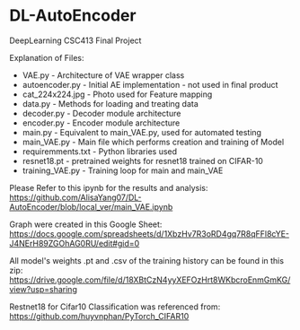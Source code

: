 # DL-AutoEncoder
DeepLearning CSC413 Final Project

Explanation of Files:<br/>
* VAE.py - Architecture of VAE wrapper class<br/>
* autoencoder.py - Initial AE implementation - not used in final product<br/>
* cat_224x224.jpg - Photo used for Feature mapping<br/>
* data.py - Methods for loading and treating data<br/>
* decoder.py - Decoder module architecture<br/>
* encoder.py - Encoder module architecture<br/>
* main.py - Equivalent to main_VAE.py, used for automated testing<br/>
* main_VAE.py - Main file which performs creation and training of Model<br/>
* requiremments.txt - Python libraries used<br/>
* resnet18.pt - pretrained weights for resnet18 trained on CIFAR-10<br/>
* training_VAE.py - Training loop for main and main_VAE<br/>

Please Refer to this ipynb for the results and analysis:
https://github.com/AlisaYang07/DL-AutoEncoder/blob/local_ver/main_VAE.ipynb

Graph were created in this Google Sheet:
https://docs.google.com/spreadsheets/d/1XbzHv7R3oRD4gq7R8qFFl8cYE-J4NErH89ZGOhAG0RU/edit#gid=0

All model's weights .pt and .csv of the training history can be found in this zip:
https://drive.google.com/file/d/18XBtCzN4yyXEFOzHrt8WKbcroEnmGmKG/view?usp=sharing


Restnet18 for Cifar10 Classification was referenced from:
https://github.com/huyvnphan/PyTorch_CIFAR10
